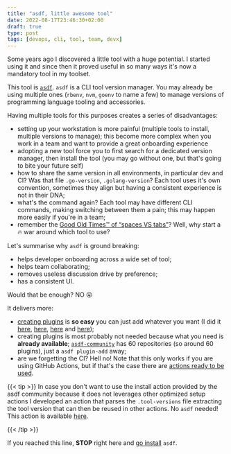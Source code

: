 ```yaml
---
title: "asdf, little awesome tool"
date: 2022-08-17T23:46:30+02:00
draft: true
type: post
tags: [devops, cli, tool, team, devx]
---
```


Some years ago I discovered a little tool with a huge potential. I started using it and since then it proved useful in so many ways it's now a mandatory tool in my toolset.

This tool is [`asdf`][0]. `asdf` is a CLI tool version manager. You may already be using multiple ones (`rbenv`, `nvm`, `goenv` to name a few) to manage versions of programming language tooling and accessories.

Having multiple tools for this purposes creates a series of disadvantages:
- setting up your workstation is more painful (multiple tools to install, multiple versions to manage); this become more complex when you work in a team and want to provide a great onboarding experience
- adopting a new tool force you to first search for a dedicated version manager, then install the tool (you may go without one, but that's going to bite your future self)
- how to share the same version in all environments, in particular dev and CI? Was that file `.go-version`, `.golang-version`? Each tool uses it's own convention, sometimes they align but having a consistent experience is not in their DNA;
- what's the command again? Each tool may have different CLI commands, making switching between them a pain; this may happen more easily if you're in a team;
- remember the [Good Old Times™ of “spaces VS tabs”][1]? Well, why start a 🔥 war around which tool to use?

Let's summarise why `asdf` is ground breaking: 
* helps developer onboarding across a wide set of tool;
* helps team collaborating;
* removes useless discussion drive by preference;
* has a consistent UI.

Would that be enough? NO 😜

It delivers more:
- [creating plugins][2] is **so easy** you can just add whatever you want (I did it [here][3], [here][4], [here][5] and [here][5]);
- creating plugins is most probably not needed because what you need is **already available**; [`asdf-community`][7] has 60 repositories (so around 60 plugins), just a `asdf plugin-add` away;
- are we forgetting the CI? Hell no! Note that this only works if you are using GitHub Actions, but if that's the case there are [actions ready to be used][8]. 

{{< tip >}}
In case you don't want to use the install action provided by the asdf community because it does not leverages other optimized setup actions I developed an action that parses the `.tool-versions` file extracting the tool version that can then be reused in other actions. No `asdf` needed!  
This action is available [here][link].

[link]: https://github.com/endorama/asdf-parse-tool-versions
{{< /tip >}}

If you reached this line, **STOP** right here and [go install][9] `asdf`.

[0]: https://asdf-vm.com/
[1]: https://www.reddit.com/r/programming/comments/p1j1c/tabs_vs_spaces_vs_both/
[2]: https://asdf-vm.com/plugins/create.html
[3]: https://github.com/endorama/asdf-desk
[4]: https://github.com/endorama/asdf-goreleaser
[5]: https://github.com/endorama/asdf-envchain
[6]: https://github.com/endorama/asdf-hugo
[7]: https://github.com/asdf-community
[8]: https://github.com/asdf-vm/actions
[9]: https://asdf-vm.com/guide/getting-started.html